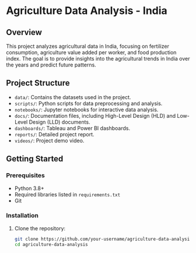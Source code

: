 # Agriculture Data Analysis - India

## Overview
This project analyzes agricultural data in India, focusing on fertilizer consumption, agriculture value added per worker, and food production index. The goal is to provide insights into the agricultural trends in India over the years and predict future patterns.

## Project Structure
- `data/`: Contains the datasets used in the project.
- `scripts/`: Python scripts for data preprocessing and analysis.
- `notebooks/`: Jupyter notebooks for interactive data analysis.
- `docs/`: Documentation files, including High-Level Design (HLD) and Low-Level Design (LLD) documents.
- `dashboards/`: Tableau and Power BI dashboards.
- `reports/`: Detailed project report.
- `videos/`: Project demo video.

## Getting Started

### Prerequisites
- Python 3.8+
- Required libraries listed in `requirements.txt`
- Git

### Installation
1. Clone the repository:
   ```sh
   git clone https://github.com/your-username/agriculture-data-analysis.git
   cd agriculture-data-analysis
